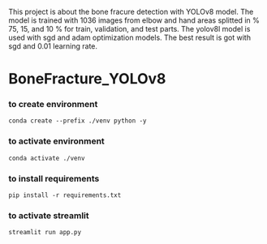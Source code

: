 This project is about the bone fracure detection with YOLOv8 model. The model is trained with 1036 images from elbow and hand areas splitted in % 75, 15, and 10 % for train, validation, and test parts. The yolov8l model is used with sgd and adam optimization models. The best result is got with sgd and 0.01 learning rate.
# BoneFracture_YOLOv8
### to create environment
```
conda create --prefix ./venv python -y 
```
### to activate environment
```
conda activate ./venv
```
### to install requirements
```
pip install -r requirements.txt
```
### to activate streamlit
```
streamlit run app.py
```

